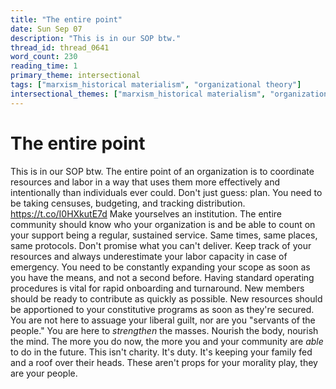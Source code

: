```yaml
---
title: "The entire point"
date: Sun Sep 07
description: "This is in our SOP btw."
thread_id: thread_0641
word_count: 230
reading_time: 1
primary_theme: intersectional
tags: ["marxism_historical materialism", "organizational theory"]
intersectional_themes: ["marxism_historical materialism", "organizational theory"]
---
```


# The entire point

This is in our SOP btw. The entire point of an organization is to coordinate resources and labor in a way that uses them more effectively and intentionally than individuals ever could. Don't just guess: plan. You need to be taking censuses, budgeting, and tracking distribution. https://t.co/I0HXkutE7d Make yourselves an institution. The entire community should know who your organization is and be able to count on your support being a regular, sustained service. Same times, same places, same protocols. Don't promise what you can't deliver. Keep track of your resources and always underestimate your labor capacity in case of emergency. You need to be constantly expanding your scope as soon as you have the means, and not a second before. Having standard operating procedures is vital for rapid onboarding and turnaround. New members should be ready to contribute as quickly as possible. New resources should be apportioned to your constitutive programs as soon as they're secured. You are not here to assuage your liberal guilt, nor are you "servants of the people." You are here to *strengthen* the masses. Nourish the body, nourish the mind. The more you do now, the more you and your community are *able* to do in the future. This isn't charity. It's duty. It's keeping your family fed and a roof over their heads. These aren't props for your morality play, they are your people.